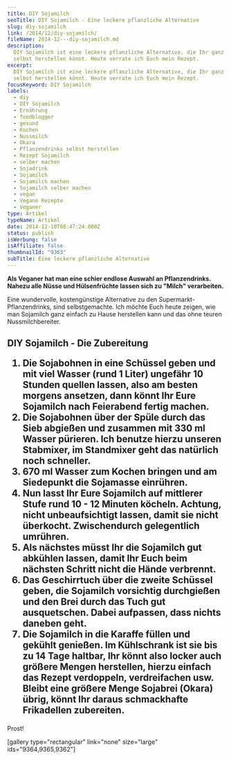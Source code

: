 ```yaml
---
title: DIY Sojamilch
seoTitle: DIY Sojamilch - Eine leckere pflanzliche Alternative
slug: diy-sojamilch
link: /2014/12/diy-sojamilch/
fileName: 2014-12---diy-sojamilch.md
description:
  DIY Sojamilch ist eine leckere pflanzliche Alternative, die Ihr ganz leicht
  selbst herstellen könnt. Heute verrate ich Euch mein Rezept.
excerpt:
  DIY Sojamilch ist eine leckere pflanzliche Alternative, die Ihr ganz leicht
  selbst herstellen könnt. Heute verrate ich Euch mein Rezept.
focusKeyword: DIY Sojamilch
labels:
  - diy
  - DIY Sojamilch
  - Ernährung
  - foodblogger
  - gesund
  - Kochen
  - Nussmilch
  - Okara
  - Pflanzendrinks selbst herstellen
  - Rezept Sojamilch
  - selber machen
  - Sojadrink
  - Sojamilch
  - Sojamilch machen
  - Sojamilch selber machen
  - vegan
  - Vegane Rezepte
  - Veganer
type: Artikel
typeName: Artikel
date: 2014-12-10T08:47:24.000Z
status: publish
isWerbung: false
isAffiliate: false
thumbnailId: "9363"
subTitle: Eine leckere pflanzliche Alternative
---
```


<strong>Als Veganer hat man eine schier endlose Auswahl an Pflanzendrinks.
Nahezu alle Nüsse und Hülsenfrüchte lassen sich zu "Milch" verarbeiten.
</strong>

Eine wundervolle, kostengünstige Alternative zu den Supermarkt-Pflanzendrinks,
sind selbstgemachte. Ich möchte Euch heute zeigen, wie man Sojamilch ganz
einfach zu Hause herstellen kann und das ohne teuren Nussmilchbereiter.

## DIY Sojamilch - Die Zubereitung<ol><li>Die Sojabohnen in eine Schüssel geben und mit viel Wasser (rund 1 Liter) ungefähr 10 Stunden quellen lassen, also am besten morgens ansetzen, dann könnt Ihr Eure Sojamilch nach Feierabend fertig machen.</li><li>Die Sojabohnen über der Spüle durch das Sieb abgießen und zusammen mit 330 ml Wasser pürieren. Ich benutze hierzu unseren Stabmixer, im Standmixer geht das natürlich noch schneller.</li><li>670 ml Wasser zum Kochen bringen und am Siedepunkt die Sojamasse einrühren.</li><li>Nun lasst Ihr Eure Sojamilch auf mittlerer Stufe rund 10 - 12 Minuten köcheln. Achtung, nicht unbeaufsichtigt lassen, damit sie nicht überkocht. Zwischendurch gelegentlich umrühren.</li><li>Als nächstes müsst Ihr die Sojamilch gut abkühlen lassen, damit Ihr Euch beim nächsten Schritt nicht die Hände verbrennt.</li><li>Das Geschirrtuch über die zweite Schüssel geben, die Sojamilch vorsichtig durchgießen und den Brei durch das Tuch gut ausquetschen. Dabei aufpassen, dass nichts daneben geht.</li><li>Die Sojamilch in die Karaffe füllen und gekühlt genießen. Im Kühlschrank ist sie bis zu 14 Tage haltbar, Ihr könnt also locker auch größere Mengen herstellen, hierzu einfach das Rezept verdoppeln, verdreifachen usw. Bleibt eine größere Menge Sojabrei (Okara) übrig, könnt Ihr daraus schmackhafte Frikadellen zubereiten.</li></ol>

Prost!

[gallery type="rectangular" link="none" size="large" ids="9364,9365,9362"]

&nbsp;

